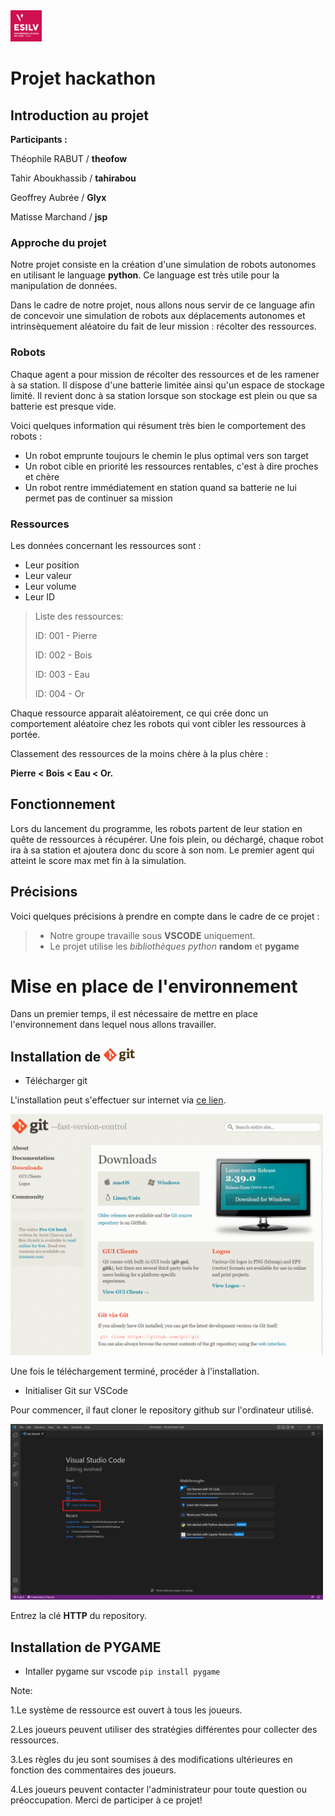 <img src="annexes/esilv_logo.png" alt="drawing" width="50"/> 

# Projet hackathon

## Introduction au projet

__Participants :__ 

Théophile RABUT / __theofow__ 

Tahir Aboukhassib / __tahirabou__

 Geoffrey Aubrée / __Glyx__
 
 Matisse Marchand / __jsp__



 ### Approche du projet

Notre projet consiste en la création d'une simulation de robots autonomes en utilisant le language __python__. Ce language est très utile pour la manipulation de données.

Dans le cadre de notre projet, nous allons nous servir de ce language afin de concevoir une simulation de robots aux déplacements autonomes et intrinsèquement aléatoire du fait de leur mission : récolter des ressources.


### Robots
Chaque agent a pour mission de récolter des ressources et de les ramener à sa station. Il dispose d'une batterie limitée ainsi qu'un espace de stockage limité. Il revient donc à sa station lorsque son stockage est plein ou que sa batterie est presque vide.

Voici quelques information qui résument très bien le comportement des robots :
- Un robot emprunte toujours le chemin le plus optimal vers son target
- Un robot cible en priorité les ressources rentables, c'est à dire proches et chère
- Un robot rentre immédiatement en station quand sa batterie ne lui permet pas de continuer sa mission

### Ressources

Les données concernant les ressources sont :
- Leur position
- Leur valeur
- Leur volume
- Leur ID

>Liste des ressources:
>
>ID: 001 - Pierre
>
>ID: 002 - Bois
>
>ID: 003 - Eau
>
>ID: 004 - Or

Chaque ressource apparait aléatoirement, ce qui crée donc un comportement aléatoire chez les robots qui vont cibler les ressources à portée.

Classement des ressources de la moins chère à la plus chère : 

__Pierre < Bois < Eau < Or.__

## Fonctionnement

Lors du lancement du programme, les robots partent de leur station en quête de ressources à récupérer. Une fois plein, ou déchargé, chaque robot ira à sa station et ajoutera donc du score à son nom. Le premier agent qui atteint le score max met fin à la simulation.

## Précisions 

Voici quelques précisions à prendre en compte dans le cadre de ce projet :

>- Notre groupe travaille sous __VSCODE__ uniquement.
>- Le projet utilise les _bibliothèques python_ __random__ et __pygame__

# Mise en place de l'environnement

Dans un premier temps, il est nécessaire de mettre en place l'environnement dans lequel nous allons travailler.

## Installation de <img src="annexes/git_logo.png" alt="drawing" width="50"/>


- Télécharger git 

L'installation peut s'effectuer sur internet via [ce lien](https://git-scm.com/downloads).

<img src="annexes/screen_git.png" alt="drawing" width="500"/> 

Une fois le téléchargement terminé, procéder à l'installation.

- Initialiser Git sur VSCode

Pour commencer, il faut cloner le repository github sur l'ordinateur utilisé.

<img src="annexes/screen_vscode.png" alt="drawing" width="500"/> 

Entrez la clé __HTTP__ du repository.


## Installation de PYGAME

- Intaller pygame sur vscode
`pip install pygame`


Note:

1.Le système de ressource est ouvert à tous les joueurs.

2.Les joueurs peuvent utiliser des stratégies différentes pour collecter des ressources.

3.Les règles du jeu sont soumises à des modifications ultérieures en fonction des commentaires des joueurs.

4.Les joueurs peuvent contacter l'administrateur pour toute question ou préoccupation.
Merci de participer à ce projet!
